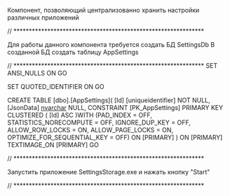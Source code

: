 ﻿Компонент, позволяющий централизованно хранить настройки различных приложений


// **************************************************************

Для работы данного компонента требуется создать БД SettingsDb
В созданной БД создать таблицу AppSettings 

// **************************************************************
SET ANSI_NULLS ON
GO

SET QUOTED_IDENTIFIER ON
GO

CREATE TABLE [dbo].[AppSettings](
	[Id] [uniqueidentifier] NOT NULL,
	[JsonData] [nvarchar](max) NULL,
 CONSTRAINT [PK_AppSettings] PRIMARY KEY CLUSTERED 
(
	[Id] ASC
)WITH (PAD_INDEX = OFF, STATISTICS_NORECOMPUTE = OFF, IGNORE_DUP_KEY = OFF, ALLOW_ROW_LOCKS = ON, ALLOW_PAGE_LOCKS = ON, OPTIMIZE_FOR_SEQUENTIAL_KEY = OFF) ON [PRIMARY]
) ON [PRIMARY] TEXTIMAGE_ON [PRIMARY]
GO


// **************************************************************

Запустить приложение SettingsStorage.exe и нажать кнопку "Start"

// **************************************************************